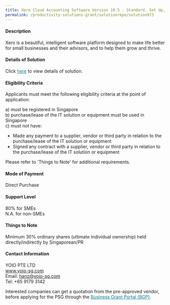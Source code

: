 ```yaml
---
title: Xero Cloud Accounting Software Version 10.5 - Standard, Set Up, Training Package
permalink: /productivity-solutions-grant/solutionrepo/solution973
---
```


#### Description

Xero is a beautiful, intelligent software platform designed to make life better for small businesses and their advisors, and to help them grow and thrive.

#### Details of Solution

Click <a href='https://govassist.gobusiness.gov.sg/images/psg/YOIO_20200131_Annex_3_20200625150411_Part_4.pdf' style='color:#037e8a'>here</a> to view details of solution.

#### Eligibility Criteria

Applicants must meet the following eligibility criteria at the point of application:

a) must be registered in Singapore <br>
b) purchase/lease of the IT solution or equipment must be used in Singapore <br>
c) must not have:
- Made any payment to a supplier, vendor or third party in relation to the purchase/lease of the IT solution or equipment
- Signed any contract with a supplier, vendor or third party in relation to the purchase/lease of the IT solution or equipment

Please refer to 'Things to Note' for additional requirements.

#### Mode of Payment
Direct Purchase

#### Support Level
80% for SMEs <br>
N.A. for non-SMEs

#### Things to Note
Minimum 30% ordinary shares (ultimate individual ownership) held directly/indirectly by Singaporean/PR

#### Contact Information
YOIO PTE LTD<br>www.yoio-sg.com<br>Email: hanz@yoio-sg.com<br>Tel: +65 9179 3142

Interested companies can get a quotation from the pre-approved vendor, before applying for the PSG through the <a target='_blank' style='color:#037e8a' href='https://www.businessgrants.gov.sg/'>Business Grant Portal (BGP)</a>.
